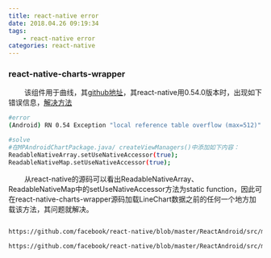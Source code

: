 ```yaml
---
title: react-native error
date: 2018.04.26 09:19:34
tags: 
    - react-native error
categories: react-native
---
```


### react-native-charts-wrapper

&nbsp;&nbsp;&nbsp;&nbsp;&nbsp;&nbsp;&nbsp;&nbsp;该组件用于曲线，其[github地址](https://github.com/wuxudong/react-native-charts-wrapper 'github')，其react-native用0.54.0版本时，出现如下错误信息，[解决方法](https://github.com/wuxudong/react-native-charts-wrapper/issues/229 '解决的方法')

``` bash
#error
(Android) RN 0.54 Exception "local reference table overflow (max=512)" #229

#solve 
#在MPAndroidChartPackage.java/ createViewManagers()中添加如下内容：
ReadableNativeArray.setUseNativeAccessor(true);
ReadableNativeMap.setUseNativeAccessor(true);

```

&nbsp;&nbsp;&nbsp;&nbsp;&nbsp;&nbsp;&nbsp;&nbsp;从react-native的源码可以看出ReadableNativeArray、ReadableNativeMap中的setUseNativeAccessor方法为static function，因此可在react-native-charts-wrapper源码加载LineChart数据之前的任何一个地方加载该方法，其问题就解决。

``` bash

https://github.com/facebook/react-native/blob/master/ReactAndroid/src/main/java/com/facebook/react/bridge/ReadableNativeMap.java

https://github.com/facebook/react-native/blob/master/ReactAndroid/src/main/java/com/facebook/react/bridge/ReadableNativeArray.java

```
